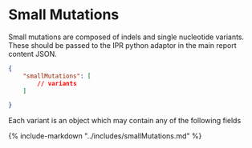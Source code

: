 # Small Mutations

Small mutations are composed of indels and single nucleotide variants. These should be passed to the IPR python adaptor in the main report content JSON.

```json
{
    "smallMutations": [
        // variants
    ]

}
```

Each variant is an object which may contain any of the following fields

{%
   include-markdown "../includes/smallMutations.md"
%}

